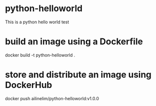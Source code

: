 # python-helloworld
This is a python hello world test
# build an image using a Dockerfile
docker build -t python-helloworld .

# store and distribute an image using DockerHub
docker push ailinelim/python-helloworld:v1.0.0
